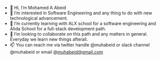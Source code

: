 - 👋 Hi, I’m Mohamed A Abeid
- 👀 I’m interested in Software Engineering and any thing to do with new technological advancement.
- 🌱 I’m currently learning with ALX school for a software engineering and Alida School for a full-stack development path. 
- 💞️ I’m looking to collaborate on this path and any matters in general. Everyday we learn new things afterall.
- 📫 You can reach me via twitter handle @muhabeid or slack channel @muhabeid or email @muhabeid@gmail.com

<!---
muhabeid/muhabeid is a ✨ special ✨ repository because its `README.md` (this file) appears on your GitHub profile.
You can click the Preview link to take a look at your changes.
--->
